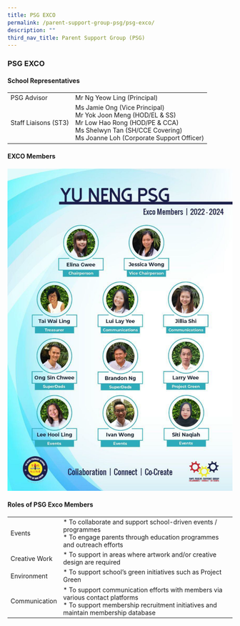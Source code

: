 ```yaml
---
title: PSG EXCO
permalink: /parent-support-group-psg/psg-exco/
description: ""
third_nav_title: Parent Support Group (PSG)
---
```

### PSG EXCO

#### School Representatives

| | |
| --- | --- |
| PSG Advisor | Mr Ng Yeow Ling (Principal) |
| Staff Liaisons (ST3) | Ms Jamie Ong (Vice Principal)<br>Mr Yok Joon Meng (HOD/EL & SS)<br>Mr Low Hao Rong (HOD/PE & CCA)<br>Ms Shelwyn Tan (SH/CCE Covering)<br>Ms Joanne Loh (Corporate Support Officer) |

#### EXCO Members

![](/images/PSG.png)

#### Roles of PSG Exco Members

| | |
| --- | --- |
| Events | * To collaborate and support school-driven events / programmes<br> * To engage parents through education programmes and outreach efforts |
| Creative Work | * To support in areas where artwork and/or creative design are required |
| Environment | * To support school’s green initiatives such as Project Green |
| Communication | * To support communication efforts with members via various contact platforms<br>* To support membership recruitment initiatives and maintain membership database |